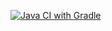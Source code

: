 [![Java CI with Gradle](https://github.com/Stepan-Prosin/Gradletest2/actions/workflows/gradle.yml/badge.svg)](https://github.com/Stepan-Prosin/Gradletest2/actions/workflows/gradle.yml)